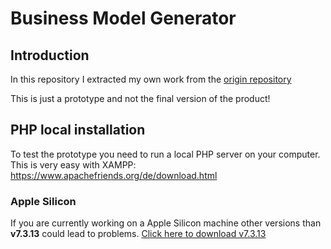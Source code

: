 # Business Model Generator
## Introduction
In this repository I extracted my own work from the [origin repository](https://github.com/MauriceN/IU-SE-Fallstudie-BMG)

This is just a prototype and not the final version of the product!


## PHP local installation
To test the prototype you need to run a local PHP server on your computer. This is very easy with XAMPP: https://www.apachefriends.org/de/download.html
### Apple Silicon
If you are currently working on a Apple Silicon machine other versions than **v7.3.13** could lead to problems. [Click here to download v7.3.13](https://sourceforge.net/projects/xampp/files/XAMPP%20Mac%20OS%20X/7.3.31/)
